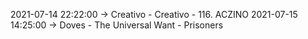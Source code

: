2021-07-14 22:22:00 -> Creativo - Creativo - 116. ACZINO
2021-07-15 14:25:00 -> Doves - The Universal Want - Prisoners
